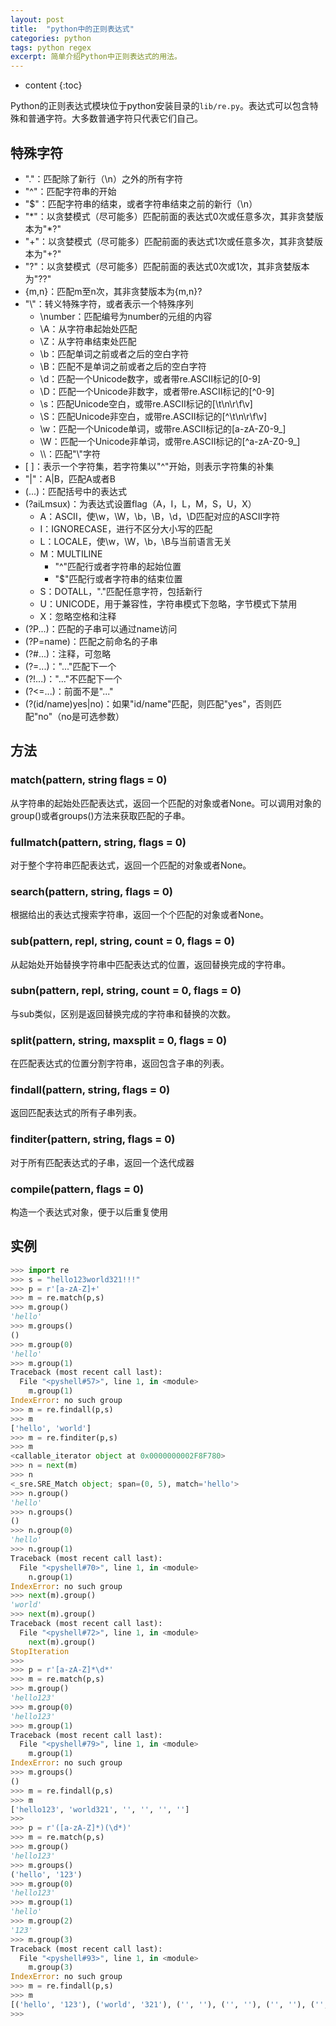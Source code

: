```yaml
---
layout: post
title:  "python中的正则表达式"
categories: python
tags: python regex
excerpt: 简单介绍Python中正则表达式的用法。
---
```


* content
{:toc}

Python的正则表达式模块位于python安装目录的`lib/re.py`。表达式可以包含特殊和普通字符。大多数普通字符只代表它们自己。

## 特殊字符
- "."：匹配除了新行（\n）之外的所有字符
- "^"：匹配字符串的开始
- "$"：匹配字符串的结束，或者字符串结束之前的新行（\n）
- "\*"：以贪婪模式（尽可能多）匹配前面的表达式0次或任意多次，其非贪婪版本为"\*?"
- "+"：以贪婪模式（尽可能多）匹配前面的表达式1次或任意多次，其非贪婪版本为"+?"
- "?"：以贪婪模式（尽可能多）匹配前面的表达式0次或1次，其非贪婪版本为"??"
- {m,n}：匹配m至n次，其非贪婪版本为{m,n}?
- "\\"：转义特殊字符，或者表示一个特殊序列
  - \number：匹配编号为number的元组的内容
  - \A：从字符串起始处匹配
  - \Z：从字符串结束处匹配
  - \b：匹配单词之前或者之后的空白字符
  - \B：匹配不是单词之前或者之后的空白字符
  - \d：匹配一个Unicode数字，或者带re.ASCII标记的[0-9]
  - \D：匹配一个Unicode非数字，或者带re.ASCII标记的[^0-9]
  - \s：匹配Unicode空白，或带re.ASCII标记的[\t\n\r\f\v]
  - \S：匹配Unicode非空白，或带re.ASCII标记的[^\t\n\r\f\v]
  - \w：匹配一个Unicode单词，或带re.ASCII标记的[a-zA-Z0-9_]
  - \W：匹配一个Unicode非单词，或带re.ASCII标记的[^a-zA-Z0-9_]
  - \\\：匹配"\\"字符
- [ ]：表示一个字符集，若字符集以"^"开始，则表示字符集的补集
- "\|"：A\|B，匹配A或者B
- (...)：匹配括号中的表达式
- (?aiLmsux)：为表达式设置flag（A，I，L，M，S，U，X）
  - A：ASCII，使\w，\W，\b，\B，\d，\D匹配对应的ASCII字符
  - I：IGNORECASE，进行不区分大小写的匹配
  - L：LOCALE，使\w，\W，\b，\B与当前语言无关
  - M：MULTILINE
    - "^"匹配行或者字符串的起始位置
    - "$"匹配行或者字符串的结束位置
  - S：DOTALL，"."匹配任意字符，包括新行
  - U：UNICODE，用于兼容性，字符串模式下忽略，字节模式下禁用
  - X：忽略空格和注释
- (?P<name>...)：匹配的子串可以通过name访问
- (?P=name)：匹配之前命名的子串
- (?#...)：注释，可忽略
- (?=...)："..."匹配下一个
- (?!...)："..."不匹配下一个
- (?<=...)：前面不是"..."
- (?(id/name)yes\|no)：如果"id/name"匹配，则匹配"yes"，否则匹配"no"（no是可选参数）

## 方法
### match(pattern, string flags = 0)
从字符串的起始处匹配表达式，返回一个匹配的对象或者None。可以调用对象的group()或者groups()方法来获取匹配的子串。

### fullmatch(pattern, string, flags = 0)
对于整个字符串匹配表达式，返回一个匹配的对象或者None。

### search(pattern, string, flags = 0)
根据给出的表达式搜索字符串，返回一个个匹配的对象或者None。

### sub(pattern, repl, string, count = 0, flags = 0)
从起始处开始替换字符串中匹配表达式的位置，返回替换完成的字符串。

### subn(pattern, repl, string, count = 0, flags = 0)
与sub类似，区别是返回替换完成的字符串和替换的次数。

### split(pattern, string, maxsplit = 0, flags = 0)
在匹配表达式的位置分割字符串，返回包含子串的列表。

### findall(pattern, string, flags = 0)
返回匹配表达式的所有子串列表。

### finditer(pattern, string, flags = 0)
对于所有匹配表达式的子串，返回一个迭代成器

### compile(pattern, flags = 0)
构造一个表达式对象，便于以后重复使用

## 实例
```python
>>> import re
>>> s = "hello123world321!!!"
>>> p = r'[a-zA-Z]+'
>>> m = re.match(p,s)
>>> m.group()
'hello'
>>> m.groups()
()
>>> m.group(0)
'hello'
>>> m.group(1)
Traceback (most recent call last):
  File "<pyshell#57>", line 1, in <module>
    m.group(1)
IndexError: no such group
>>> m = re.findall(p,s)
>>> m
['hello', 'world']
>>> m = re.finditer(p,s)
>>> m
<callable_iterator object at 0x0000000002F8F780>
>>> n = next(m)
>>> n
<_sre.SRE_Match object; span=(0, 5), match='hello'>
>>> n.group()
'hello'
>>> n.groups()
()
>>> n.group(0)
'hello'
>>> n.group(1)
Traceback (most recent call last):
  File "<pyshell#70>", line 1, in <module>
    n.group(1)
IndexError: no such group
>>> next(m).group()
'world'
>>> next(m).group()
Traceback (most recent call last):
  File "<pyshell#72>", line 1, in <module>
    next(m).group()
StopIteration
>>> 
>>> p = r'[a-zA-Z]*\d*'
>>> m = re.match(p,s)
>>> m.group()
'hello123'
>>> m.group(0)
'hello123'
>>> m.group(1)
Traceback (most recent call last):
  File "<pyshell#79>", line 1, in <module>
    m.group(1)
IndexError: no such group
>>> m.groups()
()
>>> m = re.findall(p,s)
>>> m
['hello123', 'world321', '', '', '', '']
>>> 
>>> p = r'([a-zA-Z]*)(\d*)'
>>> m = re.match(p,s)
>>> m.group()
'hello123'
>>> m.groups()
('hello', '123')
>>> m.group(0)
'hello123'
>>> m.group(1)
'hello'
>>> m.group(2)
'123'
>>> m.group(3)
Traceback (most recent call last):
  File "<pyshell#93>", line 1, in <module>
    m.group(3)
IndexError: no such group
>>> m = re.findall(p,s)
>>> m
[('hello', '123'), ('world', '321'), ('', ''), ('', ''), ('', ''), ('', '')]
>>> 
```
